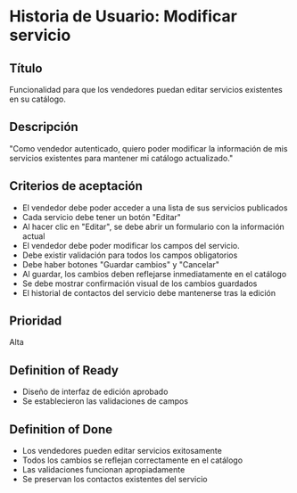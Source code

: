 # Historia de Usuario: Modificar servicio

## Título
Funcionalidad para que los vendedores puedan editar servicios existentes en su catálogo.

## Descripción
"Como vendedor autenticado, quiero poder modificar la información de mis servicios existentes para mantener mi catálogo actualizado."

## Criterios de aceptación
- El vendedor debe poder acceder a una lista de sus servicios publicados
- Cada servicio debe tener un botón "Editar"
- Al hacer clic en "Editar", se debe abrir un formulario con la información actual
- El vendedor debe poder modificar los campos del servicio.
- Debe existir validación para todos los campos obligatorios
- Debe haber botones "Guardar cambios" y "Cancelar"
- Al guardar, los cambios deben reflejarse inmediatamente en el catálogo
- Se debe mostrar confirmación visual de los cambios guardados
- El historial de contactos del servicio debe mantenerse tras la edición

## Prioridad
Alta

## Definition of Ready
- Diseño de interfaz de edición aprobado
- Se establecieron las validaciones de campos

## Definition of Done
- Los vendedores pueden editar servicios exitosamente
- Todos los cambios se reflejan correctamente en el catálogo
- Las validaciones funcionan apropiadamente
- Se preservan los contactos existentes del servicio